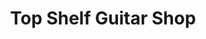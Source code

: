 ---
title: "Top Shelf Guitar Shop"
url: /milwaukee/top-shelf-guitar-shop/
shop: musical instrument
---